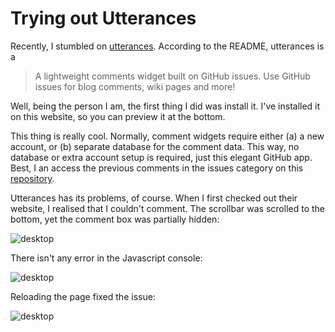 # Trying out Utterances

Recently, I stumbled on [utterances](https://utteranc.es/). According to the README, utterances is a 
> A lightweight comments widget built on GitHub issues. Use GitHub issues for blog comments, wiki pages and more!

Well, being the person I am, the first thing I did was install it. I've installed it on this website, so you can preview it at the bottom.

This thing is really cool. Normally, comment widgets require either (a) a new account, or (b) separate database for the comment data. This way, no database or extra account setup is required, just this elegant GitHub app. Best, I an access the previous comments in the issues category on this [repository](https://github.com/kiedtl/website).

Utterances has its problems, of course. When I first checked out their website, I realised that I couldn't comment. The scrollbar was scrolled to the bottom, yet the comment box was partially hidden:

<picture>
  <source srcset="/images/utterences-screenshot-1.webp" type="image/webp">
  <source srcset="/images/utterences-screenshot-1.png" type="image/png">
  <img src="/images/utterences-screenshot-1.png" alt="desktop">
</picture>

There isn't any error in the Javascript console:

<picture>
  <source srcset="/images/utterences-screenshot-3.webp" type="image/webp">
  <source srcset="/images/utterences-screenshot-3.png" type="image/png">
  <img src="/images/utterences-screenshot-3.png" alt="desktop">
</picture>

Reloading the page fixed the issue:

<picture>
  <source srcset="/images/utterences-screenshot-2.webp" type="image/webp">
  <source srcset="/images/utterences-screenshot-2.png" type="image/png">
  <img src="/images/utterences-screenshot-2.png" alt="desktop">
</picture>
